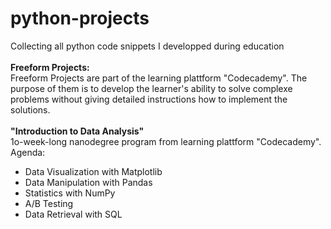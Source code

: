 # python-projects
Collecting all python code snippets I developped during education</br>
</br>
<b>Freeform Projects:</b> </br>
Freeform Projects are part of the learning plattform "Codecademy". 
The purpose of them is to develop the learner's ability to solve complexe problems without giving detailed instructions 
how to implement the solutions.</br>
</br>
<b>"Introduction to Data Analysis"</b> </br>
1o-week-long nanodegree program from learning plattform "Codecademy". Agenda:
<ul>
<li>Data Visualization with Matplotlib</li>
<li>Data Manipulation with Pandas</li>
<li>Statistics with NumPy</li>
<li>A/B Testing</li>
<li>Data Retrieval with SQL</li>
</ul>
